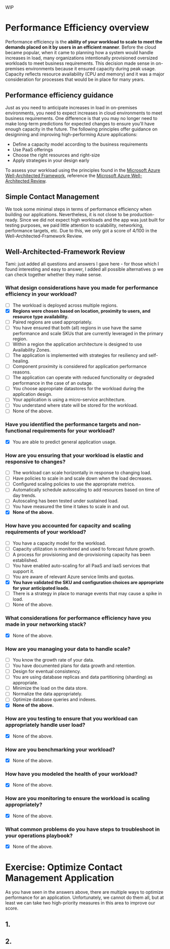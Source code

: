 WIP

# Performance Efficiency overview

Performance efficiency is the **ability of your workload to scale to meet the demands placed on it by users in an efficient manner**. Before the cloud became popular, when it came to planning how a system would handle increases in load, many organizations intentionally provisioned oversized workloads to meet business requirements. This decision made sense in on-premises environments because it ensured capacity during peak usage. Capacity reflects resource availability (CPU and memory) and it was a major consideration for processes that would be in place for many years.

## Performance efficiency guidance

Just as you need to anticipate increases in load in on-premises environments, you need to expect increases in cloud environments to meet business requirements. One difference is that you may no longer need to make long-term predictions for expected changes to ensure you'll have enough capacity in the future. The following principles offer guidance on designining and improving high-performing Azure applications:

- Define a capacity model according to the business requirements
- Use PaaS offerings
- Choose the right resources and right-size
- Apply strategies in your design early

To assess your workload using the principles found in the [Microsoft Azure Well-Architected Framework](https://learn.microsoft.com/en-us/azure/architecture/framework/), reference the [Microsoft Azure Well-Architected Review](https://learn.microsoft.com/en-us/assessments/?id=azure-architecture-review&mode=pre-assessment).

## Simple Contact Management

We took some minimal steps in terms of performance efficiency when building our applications. Nevertheless, it is not close to be production-ready. Since we did not expect high workloads and the app was just built for testing purposes, we paid little attention to scalability, networking, performance targets, etc. Due to this, we only got a score of 4/100 in the Well-Architected-Framework Review.

## Well-Architected-Framework Review

Tami: just added all questions and answers I gave here - for those which I found interesting and easy to answer, I added all possible alternatives :p we can check together whether they make sense.

### What design considerations have you made for performance efficiency in your workload?

- [ ] The workload is deployed across multiple regions.
- [x] **Regions were chosen based on location, proximity to users, and resource type availability.**
- [ ] Paired regions are used appropriately.
- [ ] You have ensured that both (all) regions in use have the same performance and scale SKUs that are currently leveraged in the primary region.
- [ ] Within a region the application architecture is designed to use Availability Zones.
- [ ] The application is implemented with strategies for resiliency and self-healing.
- [ ] Component proximity is considered for application performance reasons.
- [ ] The application can operate with reduced functionality or degraded performance in the case of an outage.
- [ ] You choose appropriate datastores for the workload during the application design.
- [ ] Your application is using a micro-service architecture.
- [ ] You understand where state will be stored for the workload.
- [ ] None of the above.

### Have you identified the performance targets and non-functional requirements for your workload?

- [x] You are able to predict general application usage.

### How are you ensuring that your workload is elastic and responsive to changes?

- [ ] The workload can scale horizontally in response to changing load.
- [ ] Have policies to scale in and scale down when the load decreases.
- [ ] Configured scaling policies to use the appropriate metrics.
- [ ] Automatically schedule autoscaling to add resources based on time of day trends.
- [ ] Autoscaling has been tested under sustained load.
- [ ] You have measured the time it takes to scale in and out.
- [x] **None of the above.**

### How have you accounted for capacity and scaling requirements of your workload?

- [ ] You have a capacity model for the workload.
- [ ] Capacity utilization is monitored and used to forecast future growth.
- [ ] A process for provisioning and de-provisioning capacity has been established.
- [ ] You have enabled auto-scaling for all PaaS and IaaS services that support it.
- [ ] You are aware of relevant Azure service limits and quotas.
- [x] **You have validated the SKU and configuration choices are appropriate for your anticipated loads.**
- [ ] There is a strategy in place to manage events that may cause a spike in load.
- [ ] None of the above.

### What considerations for performance efficiency have you made in your networking stack?

- [x] None of the above.

### How are you managing your data to handle scale?

- [ ] You know the growth rate of your data.
- [ ] You have documented plans for data growth and retention.
- [ ] Design for eventual consistency.
- [ ] You are using database replicas and data partitioning (sharding) as appropriate.
- [ ] Minimize the load on the data store.
- [ ] Normalize the data appropriately.
- [ ] Optimize database queries and indexes.
- [x] **None of the above.**

### How are you testing to ensure that you workload can appropriately handle user load?

- [x] None of the above.

### How are you benchmarking your workload?

- [x] None of the above.

### How have you modeled the health of your workload?

- [x] None of the above.

### How are you monitoring to ensure the workload is scaling appropriately?

- [x] None of the above.

### What common problems do you have steps to troubleshoot in your operations playbook?

- [x] None of the above.

# Exercise: Optimize Contact Management Application

As you have seen in the answers above, there are multiple ways to optimize performance for an application. Unfortunately, we cannot do them all, but at least we can take two high-priority measures in this area to improve our score.


## 1. 

## 2.

